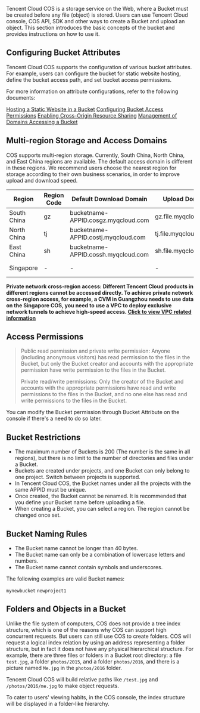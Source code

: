 Tencent Cloud COS is a storage service on the Web, where a Bucket must be created before any file (object) is stored. Users can use Tencent Cloud console, COS API, SDK and other ways to create a Bucket and upload an object. This section introduces the basic concepts of the bucket and provides instructions on how to use it. 

## Configuring Bucket Attributes

Tencent Cloud COS supports the configuration of various bucket attributes. For example, users can configure the bucket for static website hosting, define the bucket access path, and set bucket access permissions.

For more information on attribute configurations, refer to the following documents:

[Hosting a Static Website in a Bucket](https://cloud.tencent.com/document/product/436/6249)
[Configuring Bucket Access Permissions](https://cloud.tencent.com/document/product/436/6247)
[Enabling Cross-Origin Resource Sharing](https://cloud.tencent.com/document/product/436/6251)
[Management of Domains Accessing a Bucket](https://cloud.tencent.com/document/product/436/6252)


## Multi-region Storage and Access Domains
COS supports multi-region storage. Currently, South China, North China, and East China regions are available. The default access domain is different in these regions. We recommend users choose the nearest region for storage according to their own business scenarios, in order to improve upload and download speed.

| Region   | Region Code | Default Download Domain                              | Upload Domain                 | Status   |
| ---- | ---- | ----------------------------------- | -------------------- | ---- |
| South China   | gz   | bucketname-APPID.cosgz.myqcloud.com | gz.file.myqcloud.com | Available  |
| North China   | tj   | bucketname-APPID.costj.myqcloud.com | tj.file.myqcloud.com | Available  |
| East China   | sh   | bucketname-APPID.cossh.myqcloud.com | sh.file.myqcloud.com | Available  |
| Singapore  | -    | -                                   | -                    | Coming soon |

**Private network cross-region access: Different Tencent Cloud products in different regions cannot be accessed directly. To achieve private network cross-region access, for example, a CVM in Guangzhou needs to use data on the Singapore COS, you need to use a VPC to deploy exclusive network tunnels to achieve high-speed access.  [Click to view VPC related information](https://cloud.tencent.com/product/vpc.html)**


## Access Permissions
> Public read permission and private write permission: Anyone (including anonymous visitors) has read permission to the files in the Bucket, but only the Bucket creator and accounts with the appropriate permission have write permission to the files in the Bucket.
>
> 
> Private read/write permissions: Only the creator of the Bucket and accounts with the appropriate permissions have read and write permissions to the files in the Bucket, and no one else has read and write permissions to the files in the Bucket.

You can modify the Bucket permission through Bucket Attribute on the console if there's a need to do so later.


## Bucket Restrictions
- The maximum number of Buckets is 200 (The number is the same in all regions), but there is no limit to the number of directories and files under a Bucket.
- Buckets are created under projects, and one Bucket can only belong to one project. Switch between projects is supported.
- In Tencent Cloud COS, the Bucket names under all the projects with the same APPID must be unique.
- Once created, the Bucket cannot be renamed. It is recommended that you define your Bucket name before uploading a file.
- When creating a Bucket, you can select a region. The region cannot be changed once set. 

## Bucket Naming Rules

- The Bucket name cannot be longer than 40 bytes.
- The Bucket name can only be a combination of lowercase letters and numbers.
- The Bucket name cannot contain symbols and underscores.

The following examples are valid Bucket names:

`mynewbucket`
`newproject1`

## Folders and Objects in a Bucket
Unlike the file system of computers, COS does not provide a tree index structure, which is one of the reasons why COS can support high concurrent requests. But users can still use COS to create folders. COS will request a logical index relation by using an address representing a folder structure, but in fact it does not have any physical hierarchical structure. For example, there are three files or folders in a Bucket root directory: a file `test.jpg`, a folder `photos/2015`, and a folder `photos/2016`, and there is a picture named `Me.jpg` in the `photos/2016` folder.

Tencent Cloud COS will build relative paths like `/test.jpg` and `/photos/2016/me.jpg` to make object requests.

To cater to users' viewing habits, in the COS console, the index structure will be displayed in a folder-like hierarchy.



